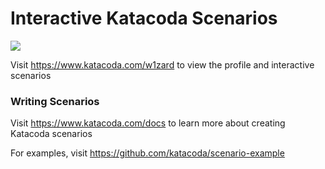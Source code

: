 # Interactive Katacoda Scenarios

[![](http://shields.katacoda.com/katacoda/w1zard/count.svg)](https://www.katacoda.com/w1zard "Get your profile on Katacoda.com")

Visit https://www.katacoda.com/w1zard to view the profile and interactive scenarios

### Writing Scenarios
Visit https://www.katacoda.com/docs to learn more about creating Katacoda scenarios

For examples, visit https://github.com/katacoda/scenario-example
